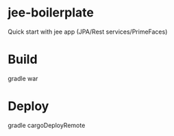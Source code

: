 # jee-boilerplate
Quick start with jee app (JPA/Rest services/PrimeFaces)

# Build
gradle war

# Deploy
gradle cargoDeployRemote
